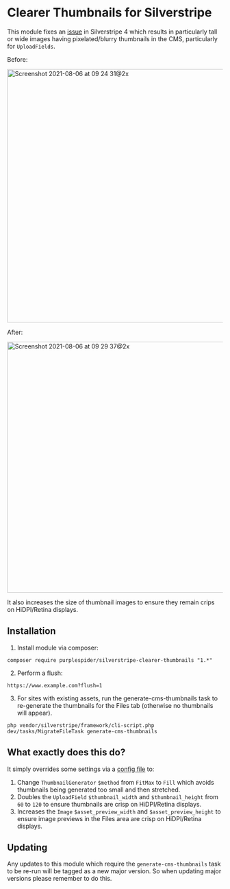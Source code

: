 # Clearer Thumbnails for Silverstripe

This module fixes an [issue](https://github.com/silverstripe/silverstripe-asset-admin/pull/1224#issuecomment-894128575) in Silverstripe 4 which results in particularly tall or wide images having pixelated/blurry thumbnails in the CMS, particularly for `UploadFields`.

Before:

<img width="591" alt="Screenshot 2021-08-06 at 09 24 31@2x" src="https://user-images.githubusercontent.com/329880/128480831-0e9bcbf2-e2f1-4b4d-a7ac-1ea93fdcee2b.png">

After:

<img width="585" alt="Screenshot 2021-08-06 at 09 29 37@2x" src="https://user-images.githubusercontent.com/329880/128481538-4e60c3b8-8a26-4042-979d-f4a0ad97a506.png">

It also increases the size of thumbnail images to ensure they remain crips on HiDPI/Retina displays.

## Installation

1. Install module via composer:
````
composer require purplespider/silverstripe-clearer-thumbnails "1.*"
````
2. Perform a flush: 
````
https://www.example.com?flush=1
````
3. For sites with existing assets, run the generate-cms-thumbnails task to re-generate the thumbnails for the Files tab (otherwise no thumbnails will appear).
````
php vendor/silverstripe/framework/cli-script.php dev/tasks/MigrateFileTask generate-cms-thumbnails
````

## What exactly does this do?

It simply overrides some settings via a [config file](https://github.com/purplespider/silverstripe-clearer-thumbnails/blob/master/_config/clear-thumbs.yml) to:
1. Change `ThumbnailGenerator` `$method` from `FitMax` to `Fill` which avoids thumbnails being generated too small and then stretched.
2. Doubles the `UploadField` `$thumbnail_width` and `$thumbnail_height` from `60` to `120` to ensure thumbnails are crisp on HiDPI/Retina displays.
3. Increases the `Image` `$asset_preview_width` and `$asset_preview_height` to ensure image previews in the Files area are crisp on HiDPI/Retina displays.

## Updating

Any updates to this module which require the `generate-cms-thumbnails` task to be re-run will be tagged as a new major version. So when updating major versions please remember to do this.
